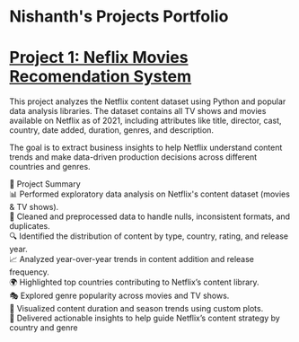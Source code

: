 # Nishanth's Projects Portfolio

# [Project 1: Neflix Movies Recomendation System](https://github.com/nigowda/Netflix--Data-Exploration-and-Visualisation)

This project analyzes the Netflix content dataset using Python and popular data analysis libraries. The dataset contains all TV shows and movies available on Netflix as of 2021, including attributes like title, director, cast, country, date added, duration, genres, and description.

The goal is to extract business insights to help Netflix understand content trends and make data-driven production decisions across different countries and genres. 

📌 Project Summary  
    📊 Performed exploratory data analysis on Netflix's content dataset (movies & TV shows).  
    🧹 Cleaned and preprocessed data to handle nulls, inconsistent formats, and duplicates.  
    🔍 Identified the distribution of content by type, country, rating, and release year.  
    📈 Analyzed year-over-year trends in content addition and release frequency.  
    🌍 Highlighted top countries contributing to Netflix’s content library.  
    🎭 Explored genre popularity across movies and TV shows.  
    📅 Visualized content duration and season trends using custom plots.  
    🎯 Delivered actionable insights to help guide Netflix’s content strategy by country and genre
